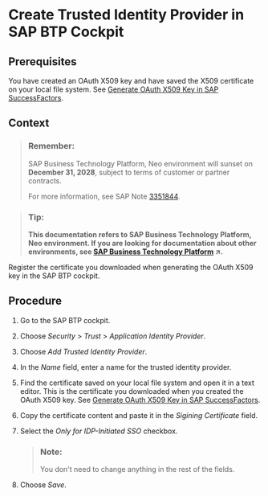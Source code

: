 <!-- loio83e5ad27cfbb4313a414c94073f72268 -->

# Create Trusted Identity Provider in SAP BTP Cockpit



<a name="loio83e5ad27cfbb4313a414c94073f72268__prereq_hpn_vjq_kcb"/>

## Prerequisites

You have created an OAuth X509 key and have saved the X509 certificate on your local file system. See [Generate OAuth X509 Key in SAP SuccessFactors](generate-oauth-x509-key-in-sap-successfactors-f636503.md).



## Context

> ### Remember:  
> SAP Business Technology Platform, Neo environment will sunset on **December 31, 2028**, subject to terms of customer or partner contracts.
> 
> For more information, see SAP Note [3351844](https://launchpad.support.sap.com/#/notes/3351844).

> ### Tip:  
> **This documentation refers to SAP Business Technology Platform, Neo environment. If you are looking for documentation about other environments, see [SAP Business Technology Platform](https://help.sap.com/viewer/65de2977205c403bbc107264b8eccf4b/Cloud/en-US/6a2c1ab5a31b4ed9a2ce17a5329e1dd8.html "SAP Business Technology Platform (SAP BTP) is an integrated offering comprised of four technology portfolios: database and data management, application development and integration, analytics, and intelligent technologies. The platform offers users the ability to turn data into business value, compose end-to-end business processes, and build and extend SAP applications quickly.") :arrow_upper_right:.**

Register the certificate you downloaded when generating the OAuth X509 key in the SAP BTP cockpit.



## Procedure

1.  Go to the SAP BTP cockpit.

2.  Choose *Security* \> *Trust* \> *Application Identity Provider*.

3.  Choose *Add Trusted Identity Provider*.

4.  In the *Name* field, enter a name for the trusted identity provider.

5.  Find the certificate saved on your local file system and open it in a text editor. This is the certificate you downloaded when you created the OAuth X509 key. See [Generate OAuth X509 Key in SAP SuccessFactors](generate-oauth-x509-key-in-sap-successfactors-f636503.md).

6.  Copy the certificate content and paste it in the *Sigining Certificate* field.

7.  Select the *Only for IDP-Initiated SSO* checkbox.

    > ### Note:  
    > You don't need to change anything in the rest of the fields.

8.  Choose *Save*.


